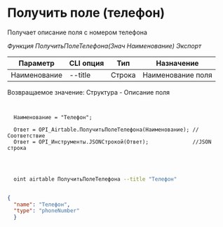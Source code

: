 ﻿---
sidebar_position: 9
---

# Получить поле (телефон)
 Получает описание поля с номером телефона


*Функция ПолучитьПолеТелефона(Знач Наименование) Экспорт*

  | Параметр | CLI опция | Тип | Назначение |
  |-|-|-|-|
  | Наименование | --title | Строка | Наименование поля |

  
  Возвращаемое значение:   Структура -  Описание поля

```bsl title="Пример кода"
	
  
  Наименование = "Телефон";
  
  Ответ = OPI_Airtable.ПолучитьПолеТелефона(Наименование); //Соответствие
  Ответ = OPI_Инструменты.JSONСтрокой(Ответ);              //JSON строка
  
	
```

```sh title="Пример команды CLI"
    
  oint airtable ПолучитьПолеТелефона --title "Телефон"

```


```json title="Результат"

{
  "name": "Телефон",
  "type": "phoneNumber"
  }

```
